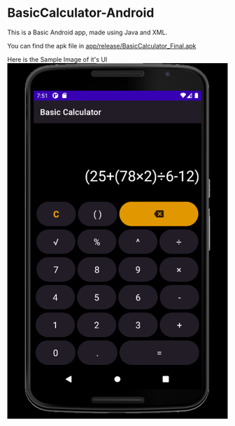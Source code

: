 # BasicCalculator-Android
This is a Basic Android app, made using Java and XML.
    
You can find the apk file in <u>app/release/BasicCalculator_Final.apk</u>

Here is the Sample Image of it's UI 
![App UI image](UIimage/AndroidNexus_6_API_30.png)